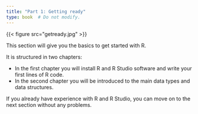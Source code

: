 ```yaml
---
title: "Part 1: Getting ready"
type: book  # Do not modify.
---
```



{{< figure src="getready.jpg" >}}

This section will give you the basics to get started with R.

It is structured in two chapters:

+ In the first chapter you will install R and R Studio software and write your first lines of R code.
+ In the second chapter you will be introduced to the main data types and data structures.

If you already have experience with R and R Studio, you can move on to the next section without any problems.
